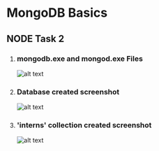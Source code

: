 # MongoDB Basics

## NODE Task 2

1. ### mongodb.exe and mongod.exe Files

   ![alt text][mongo_files]

2. ### Database created screenshot

   ![alt text][db_created_files]

3. ### 'interns' collection created screenshot
   ![alt text][interns_collection_files]

[mongo_files]: https://res.cloudinary.com/ismailah28/image/upload/v1585727596/startng/mongo_files_n9fd3y.png "MongoDB Files"
[db_created_files]: https://res.cloudinary.com/ismailah28/image/upload/v1585727954/startng/db_created_oc4oh7.png "MongoDB Files"
[interns_collection_files]: https://res.cloudinary.com/ismailah28/image/upload/v1585728115/startng/interns_collection_kxybhj.png "MongoDB Files"
